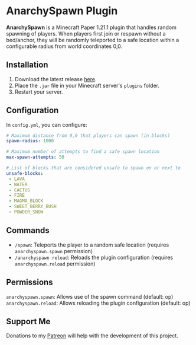 # AnarchySpawn Plugin
**AnarchySpawn** is a Minecraft Paper 1.21.1 plugin that handles random spawning of players. When players first join or respawn without a bed/anchor, they will be randomly teleported to a safe location within a configurable radius from world coordinates 0,0.

## Installation
1. Download the latest release [here](https://github.com/Jelly-Pudding/anarchyspawn/releases/latest).
2. Place the `.jar` file in your Minecraft server's `plugins` folder.
3. Restart your server.

## Configuration
In `config.yml`, you can configure:
```yaml
# Maximum distance from 0,0 that players can spawn (in blocks)
spawn-radius: 1000

# Maximum number of attempts to find a safe spawn location
max-spawn-attempts: 50

# List of blocks that are considered unsafe to spawn on or next to
unsafe-blocks:
 - LAVA
 - WATER
 - CACTUS
 - FIRE
 - MAGMA_BLOCK
 - SWEET_BERRY_BUSH
 - POWDER_SNOW
 ```

 ## Commands
- `/spawn`: Teleports the player to a random safe location (requires `anarchyspawn.spawn` permission)
- `/anarchyspawn reload`: Reloads the plugin configuration (requires `anarchyspawn.reload` permission)

## Permissions
`anarchyspawn.spawn`: Allows use of the spawn command (default: op)
`anarchyspawn.reload`: Allows reloading the plugin configuration (default: op)

## Support Me
Donations to my [Patreon](https://www.patreon.com/lolwhatyesme) will help with the development of this project.
